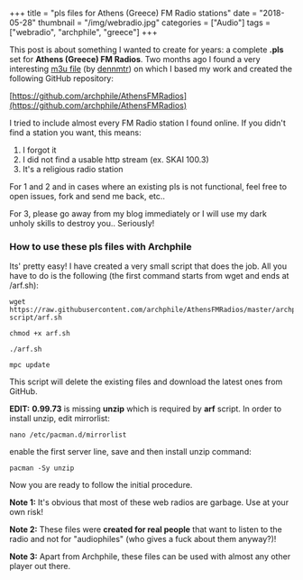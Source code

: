 +++
title = "pls files for Athens (Greece) FM Radio stations"
date = "2018-05-28"
thumbnail = "/img/webradio.jpg"
categories = ["Audio"]
tags = ["webradio", "archphile", "greece"]
+++

This post is about something I wanted to create for years: a complete **.pls** set for **Athens (Greece) FM Radios**.
Two months ago I found a very interesting [m3u file](https://gist.github.com/dennmtr/ac14e66adca47e5f7d60) (by [dennmtr](https://github.com/dennmtr)) on which I based my work and created the following GitHub repository:

[https://github.com/archphile/AthensFMRadios](https://github.com/archphile/AthensFMRadios)


I tried to include almost every FM Radio station I found online. If you didn't find a station you want, this means:

1. I forgot it
2. I did not find a usable http stream (ex. SKAI 100.3)
3. It's a religious radio station

For 1 and 2 and in cases where an existing pls is not functional, feel free to open issues, fork and send me back, etc..

For 3, please go away from my blog  immediately or I will use my dark unholy skills to destroy you.. Seriously!

### How to use these pls files with Archphile

Its' pretty easy! I have created a very small script that does the job. All you have to do is the following (the first command starts from wget and ends at /arf.sh):

	wget https://raw.githubusercontent.com/archphile/AthensFMRadios/master/archphile-script/arf.sh

	chmod +x arf.sh

	./arf.sh

	mpc update

This script will delete the existing files and download the latest ones from GitHub.

**EDIT:** **0.99.73** is missing **unzip** which is required by **arf** script. In order to install unzip, edit mirrorlist:

	nano /etc/pacman.d/mirrorlist
	
enable the first server line, save and then install unzip command:

	pacman -Sy unzip
	
Now you are ready to follow the initial procedure.


**Note 1:** It's obvious that most of these web radios are garbage. Use at your own risk!

**Note 2:** These files were **created for real people** that want to listen to the radio and not for "audiophiles" (who gives a fuck about them anyway?)! 

**Note 3:** Apart from Archphile, these files can be used with almost any other player out there. 



